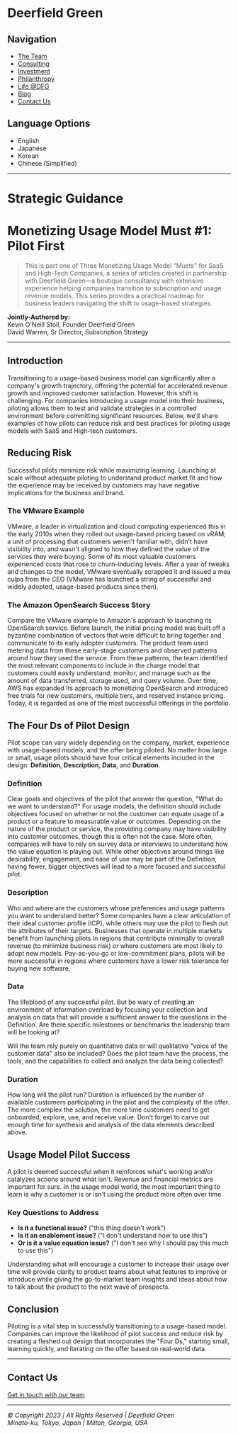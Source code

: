 # Deerfield Green

## Navigation
- [The Team](team.md)
- [Consulting](consulting.md)
- [Investment](investment.md)
- [Philanthropy](philanthropy.md)
- [Life @DFG](life.md)
- [Blog](blog.md)
- [Contact Us](contact.md)

## Language Options
- English
- Japanese
- Korean
- Chinese (Simplified)

---

# Strategic Guidance

# Monetizing Usage Model Must #1: Pilot First

> This is part one of Three Monetizing Usage Model "Musts" for SaaS and High-Tech Companies, a series of articles created in partnership with Deerfield Green—a boutique consultancy with extensive experience helping companies transition to subscription and usage revenue models. This series provides a practical roadmap for business leaders navigating the shift to usage-based strategies.

**Jointly-Authored by:**  
Kevin O'Neill Stoll, Founder Deerfield Green  
David Warren, Sr Director, Subscription Strategy

---

## Introduction

Transitioning to a usage-based business model can significantly alter a company's growth trajectory, offering the potential for accelerated revenue growth and improved customer satisfaction. However, this shift is challenging. For companies introducing a usage model into their business, piloting allows them to test and validate strategies in a controlled environment before committing significant resources. Below, we'll share examples of how pilots can reduce risk and best practices for piloting usage models with SaaS and High-tech customers.

## Reducing Risk

Successful pilots minimize risk while maximizing learning. Launching at scale without adequate piloting to understand product market fit and how the experience may be received by customers may have negative implications for the business and brand.

### The VMware Example

VMware, a leader in virtualization and cloud computing experienced this in the early 2010s when they rolled out usage-based pricing based on vRAM; a unit of processing that customers weren't familiar with, didn't have visibility into, and wasn't aligned to how they defined the value of the services they were buying. Some of its most valuable customers experienced costs that rose to churn-inducing levels. After a year of tweaks and changes to the model, VMware eventually scrapped it and issued a mea culpa from the CEO (VMware has launched a string of successful and widely adopted, usage-based products since then).

### The Amazon OpenSearch Success Story

Compare the VMware example to Amazon's approach to launching its OpenSearch service. Before launch, the initial pricing model was built off a byzantine combination of vectors that were difficult to bring together and communicate to its early adopter customers. The product team used metering data from these early-stage customers and observed patterns around how they used the service. From these patterns, the team identified the most relevant components to include in the charge model that customers could easily understand, monitor, and manage such as the amount of data transferred, storage used, and query volume. Over time, AWS has expanded its approach to monetizing OpenSearch and introduced free trials for new customers, multiple tiers, and reserved instance pricing. Today, it is regarded as one of the most successful offerings in the portfolio.

## The Four Ds of Pilot Design

Pilot scope can vary widely depending on the company, market, experience with usage-based models, and the offer being piloted. No matter how large or small, usage pilots should have four critical elements included in the design: **Definition**, **Description**, **Data**, and **Duration**.

### Definition

Clear goals and objectives of the pilot that answer the question, "What do we want to understand?" For usage models, the definition should include objectives focused on whether or not the customer can equate usage of a product or a feature to measurable value or outcomes. Depending on the nature of the product or service, the providing company may have visibility into customer outcomes, though this is often not the case. More often, companies will have to rely on survey data or interviews to understand how the value equation is playing out. While other objectives around things like desirability, engagement, and ease of use may be part of the Definition, having fewer, bigger objectives will lead to a more focused and successful pilot.

### Description

Who and where are the customers whose preferences and usage patterns you want to understand better? Some companies have a clear articulation of their ideal customer profile (ICP), while others may use the pilot to flesh out the attributes of their targets. Businesses that operate in multiple markets benefit from launching pilots in regions that contribute minimally to overall revenue (to minimize business risk) or where customers are most likely to adopt new models. Pay-as-you-go or low-commitment plans, pilots will be more successful in regions where customers have a lower risk tolerance for buying new software.

### Data

The lifeblood of any successful pilot. But be wary of creating an environment of information overload by focusing your collection and analysis on data that will provide a sufficient answer to the questions in the Definition. Are there specific milestones or benchmarks the leadership team will be looking at?

Will the team rely purely on quantitative data or will qualitative "voice of the customer data" also be included? Does the pilot team have the process, the tools, and the capabilities to collect and analyze the data being collected?

### Duration

How long will the pilot run? Duration is influenced by the number of available customers participating in the pilot and the complexity of the offer. The more complex the solution, the more time customers need to get onboarded, explore, use, and receive value. Don't forget to carve out enough time for synthesis and analysis of the data elements described above.

## Usage Model Pilot Success

A pilot is deemed successful when it reinforces what's working and/or catalyzes actions around what isn't. Revenue and financial metrics are important for sure. In the usage model world, the most important thing to learn is why a customer is or isn't using the product more often over time.

### Key Questions to Address

- **Is it a functional issue?** ("this thing doesn't work")
- **Is it an enablement issue?** ("I don't understand how to use this")
- **Or is it a value equation issue?** ("I don't see why I should pay this much to use this")

Understanding what will encourage a customer to increase their usage over time will provide clarity to product teams about what features to improve or introduce while giving the go-to-market team insights and ideas about how to talk about the product to the next wave of prospects.

## Conclusion

Piloting is a vital step in successfully transitioning to a usage-based model. Companies can improve the likelihood of pilot success and reduce risk by creating a fleshed out design that incorporates the "Four Ds," starting small, learning quickly, and iterating on the offer based on real-world data.

---

## Contact Us
[Get in touch with our team](contact.md)

---

*© Copyright 2023 | All Rights Reserved | Deerfield Green*  
*Minato-ku, Tokyo, Japan | Milton, Georgia, USA*